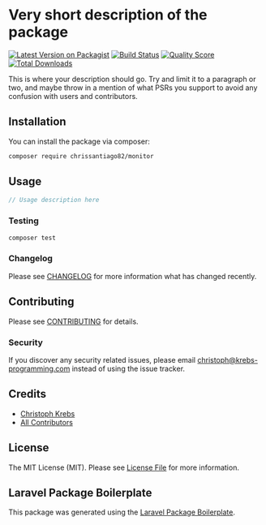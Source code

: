 # Very short description of the package

[![Latest Version on Packagist](https://img.shields.io/packagist/v/chrissantiago82/monitor.svg?style=flat-square)](https://packagist.org/packages/chrissantiago82/monitor)
[![Build Status](https://img.shields.io/travis/chrissantiago82/monitor/master.svg?style=flat-square)](https://travis-ci.org/chrissantiago82/monitor)
[![Quality Score](https://img.shields.io/scrutinizer/g/chrissantiago82/monitor.svg?style=flat-square)](https://scrutinizer-ci.com/g/chrissantiago82/monitor)
[![Total Downloads](https://img.shields.io/packagist/dt/chrissantiago82/monitor.svg?style=flat-square)](https://packagist.org/packages/chrissantiago82/monitor)

This is where your description should go. Try and limit it to a paragraph or two, and maybe throw in a mention of what PSRs you support to avoid any confusion with users and contributors.

## Installation

You can install the package via composer:

```bash
composer require chrissantiago82/monitor
```

## Usage

``` php
// Usage description here
```

### Testing

``` bash
composer test
```

### Changelog

Please see [CHANGELOG](CHANGELOG.md) for more information what has changed recently.

## Contributing

Please see [CONTRIBUTING](CONTRIBUTING.md) for details.

### Security

If you discover any security related issues, please email christoph@krebs-programming.com instead of using the issue tracker.

## Credits

- [Christoph Krebs](https://github.com/chrissantiago82)
- [All Contributors](../../contributors)

## License

The MIT License (MIT). Please see [License File](LICENSE.md) for more information.

## Laravel Package Boilerplate

This package was generated using the [Laravel Package Boilerplate](https://laravelpackageboilerplate.com).